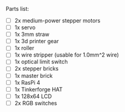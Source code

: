 Parts list:
- [ ] 2x medium-power stepper motors 
- [ ] 1x servo
- [ ] 1x 3mm straw
- [ ] 1x 3d printer gear
- [ ] 1x roller
- [ ] 1x wire stripper (usable for 1.0mm^2 wire)
- [ ] 1x optical limit switch
- [ ] 2x stepper bricks
- [ ] 1x master brick
- [ ] 1x RasPi 4
- [ ] 1x Tinkerforge HAT
- [ ] 1x 128x64 LCD
- [ ] 2x RGB switches
